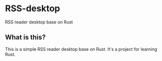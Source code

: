 # RSS-desktop
RSS reader desktop base on Rust

## What is this?

This is a simple RSS reader desktop base on Rust. It's a project for learning Rust.
